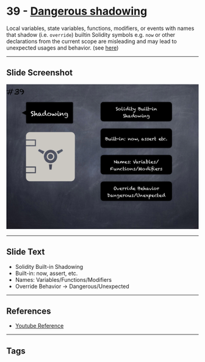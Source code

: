 # 39 - [Dangerous shadowing](Dangerous%20shadowing.md)
Local variables, state variables, functions, modifiers, or events with names that shadow (i.e. `override`) builtin Solidity symbols e.g. `now` or other declarations from the current scope are misleading and may lead to unexpected usages and behavior. (see [here](https://github.com/crytic/slither/wiki/Detector-Documentation#builtin-symbol-shadowing))
___
## Slide Screenshot
![039.png](../../images/4.%20Pitfalls%20and%20Best%20Practices%20101/039.png)
___
## Slide Text
- Solidity Built-in Shadowing
- Built-in: now, assert, etc.
- Names: Variables/Functions/Modifiers
- Override Behavior -> Dangerous/Unexpected
___
## References
- [Youtube Reference](https://youtu.be/fgXuHaZDenU?t=1449)
___
## Tags